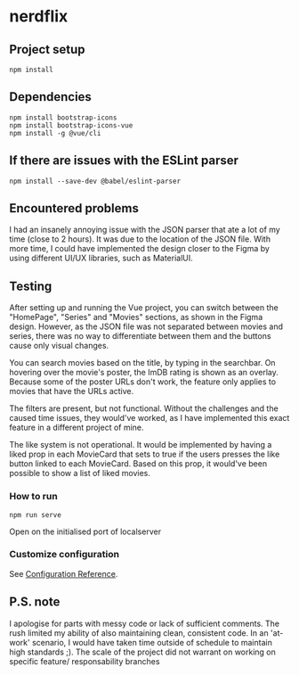 # nerdflix

## Project setup
```
npm install
```
## Dependencies
```
npm install bootstrap-icons
npm install bootstrap-icons-vue
npm install -g @vue/cli
```

## If there are issues with the ESLint parser
```
npm install --save-dev @babel/eslint-parser
```
## Encountered problems
I had an insanely annoying issue with the JSON parser that ate a lot of my time (close to 2 hours). It was due to the location of the JSON file.
With more time, I could have implemented the design closer to the Figma by using different UI/UX libraries, such as MaterialUI.

## Testing
After setting up and running the Vue project, you can switch between the "HomePage", "Series" and "Movies" sections, as shown in the Figma design. However, as the JSON file was not separated between movies and series, there was no way to differentiate between them and the buttons cause only visual changes.

You can search movies based on the title, by typing in the searchbar. On hovering over the movie's poster, the ImDB rating is shown as an overlay. Because some of the poster URLs don't work, the feature only applies to movies that have the URLs active.

The filters are present, but not functional. Without the challenges and the caused time issues, they would've worked, as I have implemented this exact feature in a different project of mine.

The like system is not operational. It would be implemented by having a liked prop in each MovieCard that sets to true if the users presses the like button linked to each MovieCard. Based on this prop, it would've been possible to show a list of liked movies.

### How to run
```
npm run serve
```

Open on the initialised port of localserver

### Customize configuration
See [Configuration Reference](https://cli.vuejs.org/config/).

## P.S. note
I apologise for parts with messy code or lack of sufficient comments. The rush limited my ability of also maintaining clean, consistent code. In an 'at-work' scenario, I would have taken time outside of schedule to maintain high standards ;). The scale of the project did not warrant on working on specific feature/ responsability branches
